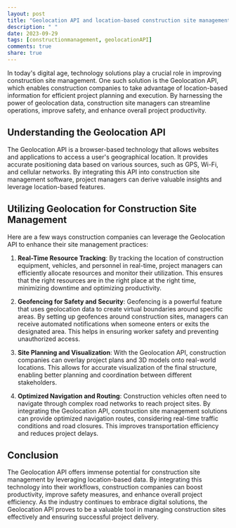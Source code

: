 ```yaml
---
layout: post
title: "Geolocation API and location-based construction site management"
description: " "
date: 2023-09-29
tags: [constructionmanagement, geolocationAPI]
comments: true
share: true
---
```



In today's digital age, technology solutions play a crucial role in improving construction site management. One such solution is the Geolocation API, which enables construction companies to take advantage of location-based information for efficient project planning and execution. By harnessing the power of geolocation data, construction site managers can streamline operations, improve safety, and enhance overall project productivity.


## Understanding the Geolocation API

The Geolocation API is a browser-based technology that allows websites and applications to access a user's geographical location. It provides accurate positioning data based on various sources, such as GPS, Wi-Fi, and cellular networks. By integrating this API into construction site management software, project managers can derive valuable insights and leverage location-based features.


## Utilizing Geolocation for Construction Site Management

Here are a few ways construction companies can leverage the Geolocation API to enhance their site management practices:


1. **Real-Time Resource Tracking**: By tracking the location of construction equipment, vehicles, and personnel in real-time, project managers can efficiently allocate resources and monitor their utilization. This ensures that the right resources are in the right place at the right time, minimizing downtime and optimizing productivity.


2. **Geofencing for Safety and Security**: Geofencing is a powerful feature that uses geolocation data to create virtual boundaries around specific areas. By setting up geofences around construction sites, managers can receive automated notifications when someone enters or exits the designated area. This helps in ensuring worker safety and preventing unauthorized access.


3. **Site Planning and Visualization**: With the Geolocation API, construction companies can overlay project plans and 3D models onto real-world locations. This allows for accurate visualization of the final structure, enabling better planning and coordination between different stakeholders.


4. **Optimized Navigation and Routing**: Construction vehicles often need to navigate through complex road networks to reach project sites. By integrating the Geolocation API, construction site management solutions can provide optimized navigation routes, considering real-time traffic conditions and road closures. This improves transportation efficiency and reduces project delays.


## Conclusion

The Geolocation API offers immense potential for construction site management by leveraging location-based data. By integrating this technology into their workflows, construction companies can boost productivity, improve safety measures, and enhance overall project efficiency. As the industry continues to embrace digital solutions, the Geolocation API proves to be a valuable tool in managing construction sites effectively and ensuring successful project delivery.

<!--hashtags: #constructionmanagement #geolocationAPI-->